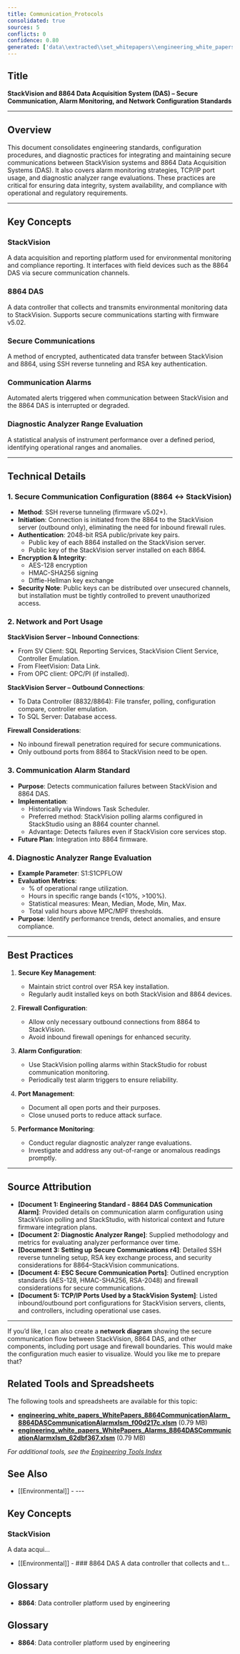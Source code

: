 ```yaml
---
title: Communication_Protocols
consolidated: true
sources: 5
conflicts: 0
confidence: 0.80
generated: ['data\\extracted\\set_whitepapers\\engineering_white_papers_WhitePapers_Alarms_EngineeringStandard-8864DASCommunicationAlarmmsg_208fb445.md', 'data\\extracted\\set_whitepapers\\engineering_white_papers_WhitePapers_SampleTests_DiagnosticAnalyzerRangepdf_c93dddc1.md', 'data\\extracted\\set_whitepapers\\engineering_white_papers_WhitePapers_SecureCommunication_SettingupSecureCommunicationsr4docx_3749cf68.md', 'data\\extracted\\set_whitepapers\\engineering_white_papers_WhitePapers_ServerMigration_ESCSecureCommunicationPortspdf_d3ae44db.md', 'data\\extracted\\set_whitepapers\\engineering_white_papers_WhitePapers_ServerMigration_TCP-IPportsusedbyaStackVisionsystempdf_cf196824.md']  # This would be a timestamp
---
```


## Title
**StackVision and 8864 Data Acquisition System (DAS) – Secure Communication, Alarm Monitoring, and Network Configuration Standards**

---

## Overview
This document consolidates engineering standards, configuration procedures, and diagnostic practices for integrating and maintaining secure communications between StackVision systems and 8864 Data Acquisition Systems (DAS). It also covers alarm monitoring strategies, TCP/IP port usage, and diagnostic analyzer range evaluations. These practices are critical for ensuring data integrity, system availability, and compliance with operational and regulatory requirements.

---

## Key Concepts

### StackVision
A data acquisition and reporting platform used for environmental monitoring and compliance reporting. It interfaces with field devices such as the 8864 DAS via secure communication channels.

### 8864 DAS
A data controller that collects and transmits environmental monitoring data to StackVision. Supports secure communications starting with firmware v5.02.

### Secure Communications
A method of encrypted, authenticated data transfer between StackVision and 8864, using SSH reverse tunneling and RSA key authentication.

### Communication Alarms
Automated alerts triggered when communication between StackVision and the 8864 DAS is interrupted or degraded.

### Diagnostic Analyzer Range Evaluation
A statistical analysis of instrument performance over a defined period, identifying operational ranges and anomalies.

---

## Technical Details

### 1. Secure Communication Configuration (8864 ↔ StackVision)
- **Method**: SSH reverse tunneling (firmware v5.02+).
- **Initiation**: Connection is initiated from the 8864 to the StackVision server (outbound only), eliminating the need for inbound firewall rules.
- **Authentication**: 2048-bit RSA public/private key pairs.
  - Public key of each 8864 installed on the StackVision server.
  - Public key of the StackVision server installed on each 8864.
- **Encryption & Integrity**:
  - AES-128 encryption
  - HMAC-SHA256 signing
  - Diffie-Hellman key exchange
- **Security Note**: Public keys can be distributed over unsecured channels, but installation must be tightly controlled to prevent unauthorized access.

### 2. Network and Port Usage
**StackVision Server – Inbound Connections**:
- From SV Client: SQL Reporting Services, StackVision Client Service, Controller Emulation.
- From FleetVision: Data Link.
- From OPC client: OPC/PI (if installed).

**StackVision Server – Outbound Connections**:
- To Data Controller (8832/8864): File transfer, polling, configuration compare, controller emulation.
- To SQL Server: Database access.

**Firewall Considerations**:
- No inbound firewall penetration required for secure communications.
- Only outbound ports from 8864 to StackVision need to be open.

### 3. Communication Alarm Standard
- **Purpose**: Detects communication failures between StackVision and 8864 DAS.
- **Implementation**:
  - Historically via Windows Task Scheduler.
  - Preferred method: StackVision polling alarms configured in StackStudio using an 8864 counter channel.
  - Advantage: Detects failures even if StackVision core services stop.
- **Future Plan**: Integration into 8864 firmware.

### 4. Diagnostic Analyzer Range Evaluation
- **Example Parameter**: S1:S1CPFLOW
- **Evaluation Metrics**:
  - % of operational range utilization.
  - Hours in specific range bands (<10%, >100%).
  - Statistical measures: Mean, Median, Mode, Min, Max.
  - Total valid hours above MPC/MPF thresholds.
- **Purpose**: Identify performance trends, detect anomalies, and ensure compliance.

---

## Best Practices

1. **Secure Key Management**:
   - Maintain strict control over RSA key installation.
   - Regularly audit installed keys on both StackVision and 8864 devices.

2. **Firewall Configuration**:
   - Allow only necessary outbound connections from 8864 to StackVision.
   - Avoid inbound firewall openings for enhanced security.

3. **Alarm Configuration**:
   - Use StackVision polling alarms within StackStudio for robust communication monitoring.
   - Periodically test alarm triggers to ensure reliability.

4. **Port Management**:
   - Document all open ports and their purposes.
   - Close unused ports to reduce attack surface.

5. **Performance Monitoring**:
   - Conduct regular diagnostic analyzer range evaluations.
   - Investigate and address any out-of-range or anomalous readings promptly.

---

## Source Attribution
- **[Document 1: Engineering Standard - 8864 DAS Communication Alarm]**: Provided details on communication alarm configuration using StackVision polling and StackStudio, with historical context and future firmware integration plans.
- **[Document 2: Diagnostic Analyzer Range]**: Supplied methodology and metrics for evaluating analyzer performance over time.
- **[Document 3: Setting up Secure Communications r4]**: Detailed SSH reverse tunneling setup, RSA key exchange process, and security considerations for 8864–StackVision communications.
- **[Document 4: ESC Secure Communication Ports]**: Outlined encryption standards (AES-128, HMAC-SHA256, RSA-2048) and firewall considerations for secure communications.
- **[Document 5: TCP/IP Ports Used by a StackVision System]**: Listed inbound/outbound port configurations for StackVision servers, clients, and controllers, including operational use cases.

---

If you’d like, I can also create a **network diagram** showing the secure communication flow between StackVision, 8864 DAS, and other components, including port usage and firewall boundaries. This would make the configuration much easier to visualize. Would you like me to prepare that?

## Related Tools and Spreadsheets

The following tools and spreadsheets are available for this topic:

- **[engineering_white_papers_WhitePapers_8864CommunicationAlarm_8864DASCommunicationAlarmxlsm_f00d217c.xlsm](../tools/engineering_white_papers_WhitePapers_8864CommunicationAlarm_8864DASCommunicationAlarmxlsm_f00d217c.xlsm)** (0.79 MB)
- **[engineering_white_papers_WhitePapers_Alarms_8864DASCommunicationAlarmxlsm_62dbf367.xlsm](../tools/engineering_white_papers_WhitePapers_Alarms_8864DASCommunicationAlarmxlsm_62dbf367.xlsm)** (0.79 MB)

*For additional tools, see the [Engineering Tools Index](../tools/README.md)*

## See Also

- [[Environmental]] - ---

## Key Concepts

### StackVision
A data acqui...
- [[Environmental]] - ### 8864 DAS
A data controller that collects and t...


## Glossary

- **8864**: Data controller platform used by engineering


## Glossary

- **8864**: Data controller platform used by engineering
